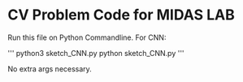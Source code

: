 # CV Problem Code for MIDAS LAB
Run this file on Python Commandline.
For CNN:

'''
   python3 sketch_CNN.py
   python sketch_CNN.py
'''

No extra args necessary.
